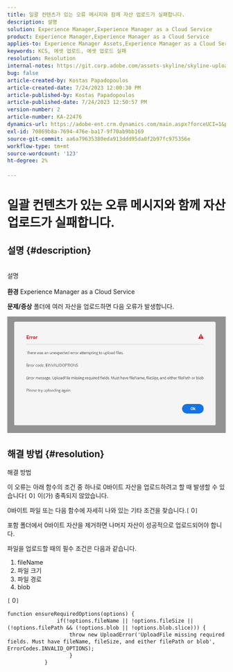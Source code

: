 ```yaml
---
title: 일괄 컨텐츠가 있는 오류 메시지와 함께 자산 업로드가 실패합니다.
description: 설명
solution: Experience Manager,Experience Manager as a Cloud Service
product: Experience Manager,Experience Manager as a Cloud Service
applies-to: Experience Manager Assets,Experience Manager as a Cloud Service
keywords: KCS, 에셋 업로드, 에셋 업로드 실패
resolution: Resolution
internal-notes: https://git.corp.adobe.com/assets-skyline/skyline-upload/blob/6d124d4083060e139b2e2d6ac99b33087bc85a53/src/upload-file.js#L32
bug: false
article-created-by: Kostas Papadopoulos
article-created-date: 7/24/2023 12:00:30 PM
article-published-by: Kostas Papadopoulos
article-published-date: 7/24/2023 12:50:57 PM
version-number: 2
article-number: KA-22476
dynamics-url: https://adobe-ent.crm.dynamics.com/main.aspx?forceUCI=1&pagetype=entityrecord&etn=knowledgearticle&id=42946eae-192a-ee11-bdf4-6045bd006b4b
exl-id: 70869b8a-7694-476e-ba17-9f70ab9bb169
source-git-commit: aa6a79635380eda913ddd95da0f2b97fc975356e
workflow-type: tm+mt
source-wordcount: '123'
ht-degree: 2%

---
```


# 일괄 컨텐츠가 있는 오류 메시지와 함께 자산 업로드가 실패합니다.

## 설명 {#description}

<br>설명<br><br>
<b>환경</b>
Experience Manager as a Cloud Service

<b>문제/증상</b>
폴더에 여러 자산을 업로드하면 다음 오류가 발생합니다.

![](assets/___44946eae-192a-ee11-bdf4-6045bd006b4b___.jpeg)


## 해결 방법 {#resolution}

해결 방법<br>


이 오류는 아래 함수의 조건 중 하나로 0바이트 자산을 업로드하려고 할 때 발생할 수 있습니다`[` 0`]`  이(가) 충족되지 않았습니다.

0바이트 파일 또는 다음 함수에 자세히 나와 있는 기타 조건을 찾습니다.`[` 0`]`

포함 폴더에서 0바이트 자산을 제거하면 나머지 자산이 성공적으로 업로드되어야 합니다.

파일을 업로드할 때의 필수 조건은 다음과 같습니다.

1. fileName
2. 파일 크기
3. 파일 경로
4. blob


`[` 0`]`


```none
function ensureRequiredOptions(options) {
                if(!options.fileName || !options.fileSize || (!options.filePath && (!options.blob || !options.blob.slice))) {
                    throw new UploadError('UploadFile missing required fields. Must have fileName, fileSize, and either filePath or blob', ErrorCodes.INVALID_OPTIONS);
                    }
            }
```
